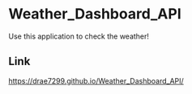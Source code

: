 # Weather_Dashboard_API
Use this application to check the weather!


## Link

https://drae7299.github.io/Weather_Dashboard_API/